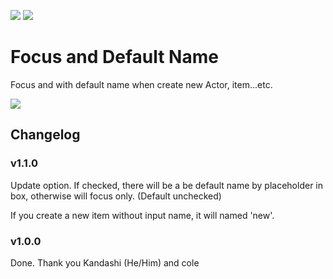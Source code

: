 ![](https://img.shields.io/badge/Foundry-v0.6.2-informational)
<a href="https://patreon.com/HKTRPG"><img src="https://img.shields.io/endpoint.svg?url=https://shieldsio-patreon.vercel.app/api/?username=HKTRPG&type=patrons" /></a>


# Focus and Default Name

Focus and with default name when create new Actor, item...etc.


![](./readme.gif)



## Changelog

### v1.1.0

Update option. 
If checked, there will be a be default name by placeholder in box, otherwise will focus only. (Default unchecked)

If you create a new item without input name, it will named 'new'.


### v1.0.0

Done. Thank you Kandashi (He/Him) and cole
